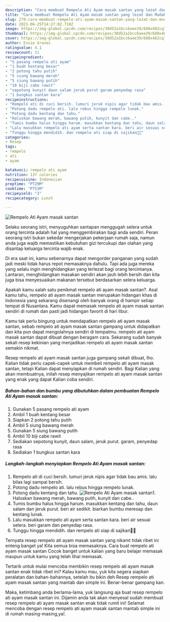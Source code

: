 ```yaml
---
description: "Cara membuat Rempelo Ati Ayam masak santan yang lezat dan Mudah Dibuat"
title: "Cara membuat Rempelo Ati Ayam masak santan yang lezat dan Mudah Dibuat"
slug: 279-cara-membuat-rempelo-ati-ayam-masak-santan-yang-lezat-dan-mudah-dibuat
date: 2021-06-25T14:27:02.718Z
image: https://img-global.cpcdn.com/recipes/30d52a1bcc6aee39/680x482cq70/rempelo-ati-ayam-masak-santan-foto-resep-utama.jpg
thumbnail: https://img-global.cpcdn.com/recipes/30d52a1bcc6aee39/680x482cq70/rempelo-ati-ayam-masak-santan-foto-resep-utama.jpg
cover: https://img-global.cpcdn.com/recipes/30d52a1bcc6aee39/680x482cq70/rempelo-ati-ayam-masak-santan-foto-resep-utama.jpg
author: Essie Graves
ratingvalue: 4.1
reviewcount: 11
recipeingredient:
- "5 pasang rempelo ati ayam"
- "1 buah kentang besar"
- "2 potong tahu putih"
- "5 siung bawang merah"
- "5 siung bawang putih"
- "10 biji cabe rawit"
- "sepotong kunyit daun salam jeruk purut garam penyedap rasa"
- "1 bungkus santan kara"
recipeinstructions:
- "Rempelo ati di cuci bersih. lumuri jeruk nipis agar tidak bau amis. lalu bilas lagi sampai bersih."
- "Potong dadu rempelo ati. lalu rebus hingga rempelo lunak."
- "Potong dadu kentang dan tahu."
- "Haluskan bawang merah, bawang putih, kunyit dan cabe.."
- "Tumis bumbu halus hingga harum. masukkan kentang dan tahu, daun salam dan jeruk purut. beri air sedikit. biarkan bumbu meresap dan kentang lunak."
- "Lalu masukkan rempelo ati ayam serta santan kara. beri air sesuai selera. beri garam dan penyedap rasa."
- "Tunggu hingga mendidih. dan rempelo ati siap di sajikan💜💜"
categories:
- Resep
tags:
- rempelo
- ati
- ayam

katakunci: rempelo ati ayam 
nutrition: 137 calories
recipecuisine: Indonesian
preptime: "PT29M"
cooktime: "PT53M"
recipeyield: "3"
recipecategory: Lunch

---
```



![Rempelo Ati Ayam masak santan](https://img-global.cpcdn.com/recipes/30d52a1bcc6aee39/680x482cq70/rempelo-ati-ayam-masak-santan-foto-resep-utama.jpg)

Selaku seorang istri, menyuguhkan santapan menggugah selera untuk orang tercinta adalah hal yang menggembirakan bagi anda sendiri. Peran seorang istri bukan sekedar mengerjakan pekerjaan rumah saja, namun anda juga wajib memastikan kebutuhan gizi tercukupi dan olahan yang disantap keluarga tercinta wajib enak.

Di era  saat ini, kamu sebenarnya dapat mengorder panganan yang sudah jadi meski tidak harus repot memasaknya dahulu. Tapi ada juga mereka yang selalu ingin menghidangkan yang terlezat bagi orang tercintanya. Lantaran, menghidangkan masakan sendiri akan jauh lebih bersih dan kita juga bisa menyesuaikan makanan tersebut berdasarkan selera keluarga. 



Apakah kamu salah satu penikmat rempelo ati ayam masak santan?. Asal kamu tahu, rempelo ati ayam masak santan merupakan hidangan khas di Indonesia yang sekarang disenangi oleh banyak orang di hampir setiap tempat di Nusantara. Kamu dapat memasak rempelo ati ayam masak santan sendiri di rumah dan pasti jadi hidangan favorit di hari libur.

Kamu tak perlu bingung untuk mendapatkan rempelo ati ayam masak santan, sebab rempelo ati ayam masak santan gampang untuk didapatkan dan kita pun dapat mengolahnya sendiri di tempatmu. rempelo ati ayam masak santan dapat dibuat dengan beragam cara. Sekarang sudah banyak sekali resep kekinian yang menjadikan rempelo ati ayam masak santan semakin nikmat.

Resep rempelo ati ayam masak santan juga gampang sekali dibuat, lho. Kalian tidak perlu capek-capek untuk membeli rempelo ati ayam masak santan, tetapi Kalian dapat menyiapkan di rumah sendiri. Bagi Kalian yang akan membuatnya, inilah resep menyajikan rempelo ati ayam masak santan yang enak yang dapat Kalian coba sendiri.

<!--inarticleads1-->

##### Bahan-bahan dan bumbu yang dibutuhkan dalam pembuatan Rempelo Ati Ayam masak santan:

1. Gunakan 5 pasang rempelo ati ayam
1. Ambil 1 buah kentang besar
1. Siapkan 2 potong tahu putih
1. Ambil 5 siung bawang merah
1. Gunakan 5 siung bawang putih
1. Ambil 10 biji cabe rawit
1. Sediakan sepotong kunyit, daun salam, jeruk purut. garam, penyedap rasa
1. Sediakan 1 bungkus santan kara




<!--inarticleads2-->

##### Langkah-langkah menyiapkan Rempelo Ati Ayam masak santan:

1. Rempelo ati di cuci bersih. lumuri jeruk nipis agar tidak bau amis. lalu bilas lagi sampai bersih.
1. Potong dadu rempelo ati. lalu rebus hingga rempelo lunak.
1. Potong dadu kentang dan tahu.
<img src="https://img-global.cpcdn.com/steps/a453d35f01ebecb7/160x128cq70/rempelo-ati-ayam-masak-santan-langkah-memasak-3-foto.jpg" alt="Rempelo Ati Ayam masak santan">1. Haluskan bawang merah, bawang putih, kunyit dan cabe..
1. Tumis bumbu halus hingga harum. masukkan kentang dan tahu, daun salam dan jeruk purut. beri air sedikit. biarkan bumbu meresap dan kentang lunak.
1. Lalu masukkan rempelo ati ayam serta santan kara. beri air sesuai selera. beri garam dan penyedap rasa.
1. Tunggu hingga mendidih. dan rempelo ati siap di sajikan💜💜




Ternyata resep rempelo ati ayam masak santan yang nikamt tidak ribet ini enteng banget ya! Kita semua bisa memasaknya. Cara buat rempelo ati ayam masak santan Cocok banget untuk kalian yang baru belajar memasak maupun untuk kamu yang telah lihai memasak.

Tertarik untuk mulai mencoba membikin resep rempelo ati ayam masak santan enak tidak ribet ini? Kalau kamu mau, yuk kita segera siapkan peralatan dan bahan-bahannya, setelah itu bikin deh Resep rempelo ati ayam masak santan yang mantab dan simple ini. Benar-benar gampang kan. 

Maka, ketimbang anda berlama-lama, yuk langsung aja buat resep rempelo ati ayam masak santan ini. Dijamin anda tak akan menyesal sudah membuat resep rempelo ati ayam masak santan enak tidak rumit ini! Selamat mencoba dengan resep rempelo ati ayam masak santan mantab simple ini di rumah masing-masing,ya!.

